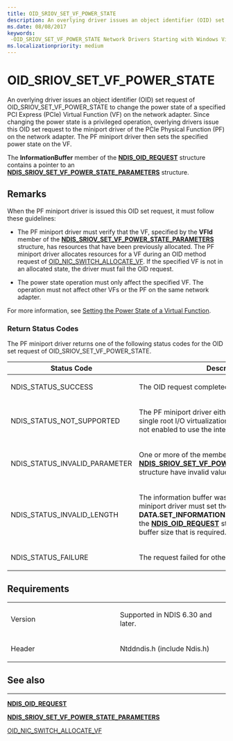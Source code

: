```yaml
---
title: OID_SRIOV_SET_VF_POWER_STATE
description: An overlying driver issues an object identifier (OID) set request of OID_SRIOV_SET_VF_POWER_STATE to change the power state of a specified PCI Express (PCIe) Virtual Function (VF) on the network adapter.
ms.date: 08/08/2017
keywords: 
 -OID_SRIOV_SET_VF_POWER_STATE Network Drivers Starting with Windows Vista
ms.localizationpriority: medium
---
```


# OID\_SRIOV\_SET\_VF\_POWER\_STATE


An overlying driver issues an object identifier (OID) set request of OID\_SRIOV\_SET\_VF\_POWER\_STATE to change the power state of a specified PCI Express (PCIe) Virtual Function (VF) on the network adapter. Since changing the power state is a privileged operation, overlying drivers issue this OID set request to the miniport driver of the PCIe Physical Function (PF) on the network adapter. The PF miniport driver then sets the specified power state on the VF.

The **InformationBuffer** member of the [**NDIS\_OID\_REQUEST**](/windows-hardware/drivers/ddi/ndis/ns-ndis-_ndis_oid_request) structure contains a pointer to an [**NDIS\_SRIOV\_SET\_VF\_POWER\_STATE\_PARAMETERS**](/windows-hardware/drivers/ddi/ntddndis/ns-ntddndis-_ndis_sriov_set_vf_power_state_parameters) structure.

Remarks
-------

When the PF miniport driver is issued this OID set request, it must follow these guidelines:

-   The PF miniport driver must verify that the VF, specified by the **VFId** member of the [**NDIS\_SRIOV\_SET\_VF\_POWER\_STATE\_PARAMETERS**](/windows-hardware/drivers/ddi/ntddndis/ns-ntddndis-_ndis_sriov_set_vf_power_state_parameters) structure, has resources that have been previously allocated. The PF miniport driver allocates resources for a VF during an OID method request of [OID\_NIC\_SWITCH\_ALLOCATE\_VF](oid-nic-switch-allocate-vf.md). If the specified VF is not in an allocated state, the driver must fail the OID request.

-   The power state operation must only affect the specified VF. The operation must not affect other VFs or the PF on the same network adapter.

For more information, see [Setting the Power State of a Virtual Function](./setting-the-power-state-of-a-virtual-function.md).

### Return Status Codes

The PF miniport driver returns one of the following status codes for the OID set request of OID\_SRIOV\_SET\_VF\_POWER\_STATE.

<table>
<colgroup>
<col width="50%" />
<col width="50%" />
</colgroup>
<thead>
<tr class="header">
<th>Status Code</th>
<th>Description</th>
</tr>
</thead>
<tbody>
<tr class="odd">
<td><p>NDIS_STATUS_SUCCESS</p></td>
<td><p>The OID request completed successfully.</p></td>
</tr>
<tr class="even">
<td><p>NDIS_STATUS_NOT_SUPPORTED</p></td>
<td><p>The PF miniport driver either does not support the single root I/O virtualization (SR-IOV) interface or is not enabled to use the interface.</p></td>
</tr>
<tr class="odd">
<td><p>NDIS_STATUS_INVALID_PARAMETER</p></td>
<td><p>One or more of the members of the <a href="/windows-hardware/drivers/ddi/ntddndis/ns-ntddndis-_ndis_sriov_set_vf_power_state_parameters" data-raw-source="[&lt;strong&gt;NDIS_SRIOV_SET_VF_POWER_STATE_PARAMETERS&lt;/strong&gt;](/windows-hardware/drivers/ddi/ntddndis/ns-ntddndis-_ndis_sriov_set_vf_power_state_parameters)"><strong>NDIS_SRIOV_SET_VF_POWER_STATE_PARAMETERS</strong></a> structure have invalid values.</p></td>
</tr>
<tr class="even">
<td><p>NDIS_STATUS_INVALID_LENGTH</p></td>
<td><p>The information buffer was too short. The PF miniport driver must set the <strong>DATA.SET_INFORMATION.BytesNeeded</strong> member in the <a href="/windows-hardware/drivers/ddi/ndis/ns-ndis-_ndis_oid_request" data-raw-source="[&lt;strong&gt;NDIS_OID_REQUEST&lt;/strong&gt;](/windows-hardware/drivers/ddi/ndis/ns-ndis-_ndis_oid_request)"><strong>NDIS_OID_REQUEST</strong></a> structure to the minimum buffer size that is required.</p></td>
</tr>
<tr class="odd">
<td><p>NDIS_STATUS_FAILURE</p></td>
<td><p>The request failed for other reasons.</p></td>
</tr>
</tbody>
</table>

 

Requirements
------------

<table>
<colgroup>
<col width="50%" />
<col width="50%" />
</colgroup>
<tbody>
<tr class="odd">
<td><p>Version</p></td>
<td><p>Supported in NDIS 6.30 and later.</p></td>
</tr>
<tr class="even">
<td><p>Header</p></td>
<td>Ntddndis.h (include Ndis.h)</td>
</tr>
</tbody>
</table>

## See also


****
[**NDIS\_OID\_REQUEST**](/windows-hardware/drivers/ddi/ndis/ns-ndis-_ndis_oid_request)

[**NDIS\_SRIOV\_SET\_VF\_POWER\_STATE\_PARAMETERS**](/windows-hardware/drivers/ddi/ntddndis/ns-ntddndis-_ndis_sriov_set_vf_power_state_parameters)

[OID\_NIC\_SWITCH\_ALLOCATE\_VF](oid-nic-switch-allocate-vf.md)

